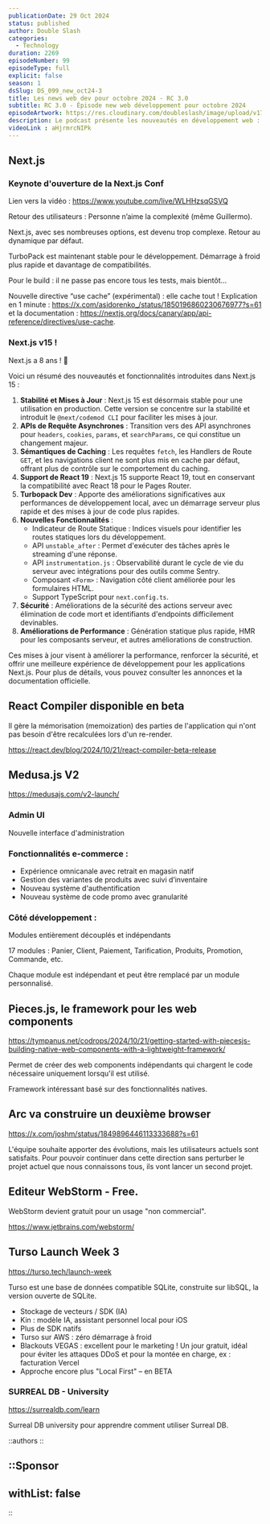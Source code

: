 ```yaml
---
publicationDate: 29 Oct 2024
status: published
author: Double Slash
categories:
  - Technology
duration: 2269
episodeNumber: 99
episodeType: full
explicit: false
season: 1
dsSlug: DS_099_new_oct24-3
title: Les news web dev pour octobre 2024 - RC 3.0
subtitle: RC 3.0 - Épisode new web développement pour octobre 2024
episodeArtwork: https://res.cloudinary.com/doubleslash/image/upload/v1730052692/episode/ART_99_sdc5ap.png
description: Le podcast présente les nouveautés en développement web : Next.js 15 et ses optimisations, la beta de React Compiler, la refonte e-commerce Medusa.js V2, le framework Pieces.js pour les web components, et des avancées avec Turso en base de données "Local First". WebStorm devient gratuit pour usage non commercial.
videoLink : aHjrmrcNIPk
---
```


## Next.js

### Keynote d'ouverture de la Next.js Conf

Lien vers la vidéo : https://www.youtube.com/live/WLHHzsqGSVQ

Retour des utilisateurs : Personne n’aime la complexité (même Guillermo).

Next.js, avec ses nombreuses options, est devenu trop complexe. Retour au dynamique par défaut.

TurboPack est maintenant stable pour le développement. Démarrage à froid plus rapide et davantage de compatibilités.

Pour le build : il ne passe pas encore tous les tests, mais bientôt...

Nouvelle directive “use cache” (expérimental) : elle cache tout !
Explication en 1 minute : https://x.com/asidorenko_/status/1850196860230676977?s=61 et la documentation : https://nextjs.org/docs/canary/app/api-reference/directives/use-cache.


### Next.js v15 !

Next.js a 8 ans ! 🥳

Voici un résumé des nouveautés et fonctionnalités introduites dans Next.js 15 :

1. **Stabilité et Mises à Jour** : Next.js 15 est désormais stable pour une utilisation en production. Cette version se concentre sur la stabilité et introduit le `@next/codemod CLI` pour faciliter les mises à jour.
2. **APIs de Requête Asynchrones** : Transition vers des API asynchrones pour `headers`, `cookies`, `params`, et `searchParams`, ce qui constitue un changement majeur.
3. **Sémantiques de Caching** : Les requêtes `fetch`, les Handlers de Route `GET`, et les navigations client ne sont plus mis en cache par défaut, offrant plus de contrôle sur le comportement du caching.
4. **Support de React 19** : Next.js 15 supporte React 19, tout en conservant la compatibilité avec React 18 pour le Pages Router.
5. **Turbopack Dev** : Apporte des améliorations significatives aux performances de développement local, avec un démarrage serveur plus rapide et des mises à jour de code plus rapides.
6. **Nouvelles Fonctionnalités** :
    - Indicateur de Route Statique : Indices visuels pour identifier les routes statiques lors du développement.
    - API `unstable_after` : Permet d'exécuter des tâches après le streaming d'une réponse.
    - API `instrumentation.js` : Observabilité durant le cycle de vie du serveur avec intégrations pour des outils comme Sentry.
    - Composant `<Form>` : Navigation côté client améliorée pour les formulaires HTML.
    - Support TypeScript pour `next.config.ts`.
7. **Sécurité** : Améliorations de la sécurité des actions serveur avec élimination de code mort et identifiants d'endpoints difficilement devinables.
8. **Améliorations de Performance** : Génération statique plus rapide, HMR pour les composants serveur, et autres améliorations de construction.

Ces mises à jour visent à améliorer la performance, renforcer la sécurité, et offrir une meilleure expérience de développement pour les applications Next.js. Pour plus de détails, vous pouvez consulter les annonces et la documentation officielle.


## React Compiler disponible en beta

Il gère la mémorisation (memoization) des parties de l'application qui n'ont pas besoin d'être recalculées lors d'un re-render.

https://react.dev/blog/2024/10/21/react-compiler-beta-release

## Medusa.js V2

https://medusajs.com/v2-launch/

### Admin UI

Nouvelle interface d'administration

### Fonctionnalités e-commerce :

- Expérience omnicanale avec retrait en magasin natif
- Gestion des variantes de produits avec suivi d’inventaire
- Nouveau système d'authentification
- Nouveau système de code promo avec granularité

### Côté développement :

Modules entièrement découplés et indépendants

17 modules : Panier, Client, Paiement, Tarification, Produits, Promotion, Commande, etc.

Chaque module est indépendant et peut être remplacé par un module personnalisé.

## Pieces.js, le framework pour les web components

https://tympanus.net/codrops/2024/10/21/getting-started-with-piecesjs-building-native-web-components-with-a-lightweight-framework/

Permet de créer des web components indépendants qui chargent le code nécessaire uniquement lorsqu'il est utilisé.

Framework intéressant basé sur des fonctionnalités natives.

## Arc va construire un deuxième browser

https://x.com/joshm/status/1849896446113333688?s=61

L'équipe souhaite apporter des évolutions, mais les utilisateurs actuels sont satisfaits. Pour pouvoir continuer dans cette direction sans perturber le projet actuel que nous connaissons tous, ils vont lancer un second projet.

## Editeur WebStorm - Free.

WebStorm devient gratuit pour un usage "non commercial". 

https://www.jetbrains.com/webstorm/

## Turso Launch Week 3

https://turso.tech/launch-week

Turso est une base de données compatible SQLite, construite sur libSQL, la version ouverte de SQLite.

- Stockage de vecteurs / SDK (IA)
- Kin : modèle IA, assistant personnel local pour iOS
- Plus de SDK natifs
- Turso sur AWS : zéro démarrage à froid
- Blackouts VEGAS : excellent pour le marketing ! Un jour gratuit, idéal pour éviter les attaques DDoS et pour la montée en charge, ex : facturation Vercel
- Approche encore plus "Local First" – en BETA

### SURREAL DB - University

https://surrealdb.com/learn

Surreal DB university pour apprendre comment utiliser Surreal DB.

::authors
::

::Sponsor
---
withList: false
---
::
